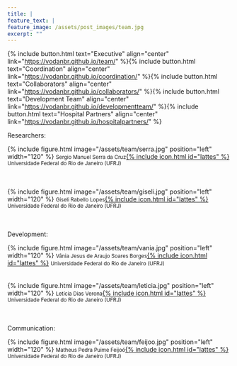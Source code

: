```yaml
---
title: |  
feature_text: |
feature_image: /assets/post_images/team.jpg
excerpt: ""
---
```


{% include button.html text="Executive" align="center" link="https://vodanbr.github.io/team/" %}{% include button.html text="Coordination" align="center" link="https://vodanbr.github.io/coordination/" %}{% include button.html text="Collaborators" align="center" link="https://vodanbr.github.io/collaborators/" %}{% include button.html text="Development Team" align="center" link="https://vodanbr.github.io/developmentteam/" %}{% include button.html text="Hospital Partners" align="center" link="https://vodanbr.github.io/hospitalpartners/" %}

Researchers:

{% include figure.html image="/assets/team/serra.jpg" position="left" width="120" %}
<small>Sergio Manuel Serra da Cruz</small>[{% include icon.html id="lattes" %}](http://lattes.cnpq.br/7618571401128973)
<small>Universidade Federal do Rio de Janeiro (UFRJ)</small></br>
</br>
</br>

{% include figure.html image="/assets/team/giseli.jpg" position="left" width="120" %}
<small>Giseli Rabello Lopes</small>[{% include icon.html id="lattes" %}](http://lattes.cnpq.br/9439416101626260)
<small>Universidade Federal do Rio de Janeiro (UFRJ)</small></br>
</br>
</br>

Development:

{% include figure.html image="/assets/team/vania.jpg" position="left" width="120" %}
<small>Vânia Jesus de Araujo Soares Borges</small>[{% include icon.html id="lattes" %}](http://lattes.cnpq.br/1299486079970847)
<small>Universidade Federal do Rio de Janeiro (UFRJ)</small></br>
</br>
</br>
{% include figure.html image="/assets/team/leticia.jpg" position="left" width="120" %}
<small>Letícia Dias Verona</small>[{% include icon.html id="lattes" %}](http://lattes.cnpq.br/2165808131875029)
<small>Universidade Federal do Rio de Janeiro (UFRJ)</small></br>
</br>
</br>

Communication:

{% include figure.html image="/assets/team/feijoo.jpg" position="left" width="120" %}
<small>Matheus Pedra Puime Feijoó</small>[{% include icon.html id="lattes" %}](http://lattes.cnpq.br/3719962363173635)
<small>Universidade Federal do Rio de Janeiro (UFRJ)</small></br>
</br>
</br>